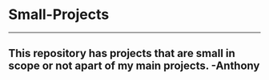 # Small-Projects
-----------------------------------------------------------------------------------------------
This repository has projects that are small in scope or not apart of my main projects. -Anthony
-----------------------------------------------------------------------------------------------
